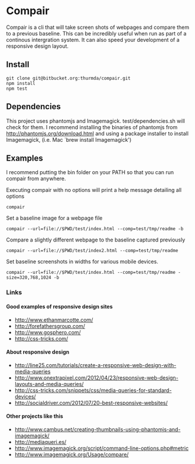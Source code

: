 # Compair

Compair is a cli that will take screen shots of webpages and compare them to a
previous baseline. This can be incredibly useful when run as part of a
continous intergration system. It can also speed your development of a
responsive design layout.

## Install
    git clone git@bitbucket.org:thurmda/compair.git
    npm install
    npm test

## Dependencies
This project uses phantomjs and Imagemagick. test/dependencies.sh will
check for them. I recommend installing the binaries of phantomjs from
http://phantomjs.org/download.html and using a package installer to install
Imagemagick, (i.e. Mac `brew install Imagemagick')

## Examples
I recommend putting the bin folder on your PATH so that you can run compair
from anywhere. 

Executing compair with no options will print a help message detailing all
options
    
    compair

Set a baseline image for a webpage file

    compair --url=file://$PWD/test/index.html --comp=test/tmp/readme -b


Compare a slightly different webpage to the baseline captured previously
    
    compair --url=file://$PWD/test/index2.html --comp=test/tmp/readme



Set baseline screenshots in widths for various mobile devices.
    
    compair --url=file://$PWD/test/index.html --comp=test/tmp/readme -size=320,768,1024 -b



### Links

#### Good examples of responsive design sites

* http://www.ethanmarcotte.com/
* http://forefathersgroup.com/
* http://www.gosphero.com/
* http://css-tricks.com/


#### About responsive design

* http://line25.com/tutorials/create-a-responsive-web-design-with-media-queries
* http://www.onextrapixel.com/2012/04/23/responsive-web-design-layouts-and-media-queries/
* http://css-tricks.com/snippets/css/media-queries-for-standard-devices/
* http://socialdriver.com/2012/07/20-best-responsive-websites/


#### Other projects like this
* http://www.cambus.net/creating-thumbnails-using-phantomjs-and-imagemagick/
* http://mediaqueri.es/
* http://www.imagemagick.org/script/command-line-options.php#metric
* http://www.imagemagick.org/Usage/compare/
